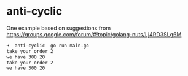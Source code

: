 # anti-cyclic

One example based on suggestions from https://groups.google.com/forum/#!topic/golang-nuts/Lj4RD3SLg6M

```bash
➜  anti-cyclic  go run main.go
take your order 2
we have 300 20
take your order 2
we have 300 20
```
